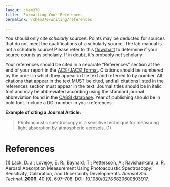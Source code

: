 ```yaml
---
layout: chem370
title:  Formatting Your References
permalink: /chem370/writing/references

---
```


You should only cite *scholarly* sources.  Points may be deducted for sources that do not meet the qualifications of a scholarly source.  The lab manual is not a scholarly source!  Please refer to this [flowchart](https://www.library.illinois.edu/ugl/howdoi/scholarly/) to determine if your source counts as scholarly.  If in doubt, it's probably *not* scholarly.  

Your references should be cited in a separate "References" section at the end of your report in the [ACS (JACS) format](https://libguides.williams.edu/citing/acs).  Citations should be numbered by the order in which they appear in the text and referred to by number.  All citations that appear in the text MUST be cited, and all citations listed in the references section must appear in the text.  Journal titles should be in italic font and may be abbreviated according using the standard journal abbreviation found in the [CASSI database](https://cassi.cas.org/).  Year of publishing should be in bold font.  Include a DOI number in your references.

**Example of citing a Journal Article:**

> Photoacoustic spectroscopy is a sensitive technique for measuring light absorption by atmospheric aerosols. (1)

# References

(1) Lack, D. a.; Lovejoy, E. R.; Baynard, T.; Pettersson, A.; Ravishankara, a. R. Aerosol Absorption Measurement Using Photoacoustic Spectroscopy: Sensitivity, Calibration, and Uncertainty Developments. *Aerosol Sci. Technol.* **2006**, 40 (9), 697–708. DOI: [10.1080/02786820600803917](https://doi.org/10.1080/02786820600803917).
